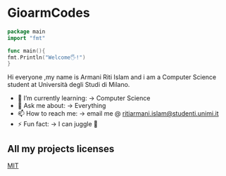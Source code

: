 

# GioarmCodes
```go
package main
import "fmt"

func main(){
fmt.Println("Welcome🖐!")
}
```
Hi everyone ,my name is Armani Riti Islam and i am a Computer Science student at Università degli Studi di Milano.

- 🌱 I’m currently learning: -> Computer Science
- 💬 Ask me about: -> Everything
- 📫 How to reach me: -> email me @ ritiarmani.islam@studenti.unimi.it
- ⚡ Fun fact: -> I can juggle 🤡


## All my projects licenses
[MIT](https://choosealicense.com/licenses/mit/)
